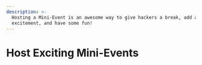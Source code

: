 ```yaml
---
description: >-
  Hosting a Mini-Event is an awesome way to give hackers a break, add a little
  excitement, and have some fun!
---
```


# Host Exciting Mini-Events

